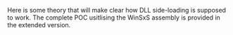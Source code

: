 Here is some theory that will make clear how DLL side-loading is supposed to work. The complete POC usitlising the WinSxS assembly is provided in the extended version.
